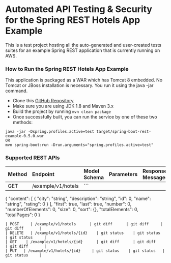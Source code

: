 <figure>
<img src="https://fxlabs.io/wp-content/uploads/2018/02/FX-Logo-100x100.png" alt="" />
</figure>



# Automated API Testing & Security for the Spring REST Hotels App Example

This is a test project hosting all the auto-generated and user-created tests suites for an example Spring REST application that is currently running on AWS.

### How to Run the Spring REST Hotels App Example

This application is packaged as a WAR which has Tomcat 8 embedded. No Tomcat or JBoss installation is necessary. You run it using the java -jar command.

* Clone this [GitHub Repository](https://github.com/khoubyari/spring-boot-rest-example)
* Make sure you are using JDK 1.8 and Maven 3.x
* Build the project by running ```mvn clean package```
* Once successfully built, you can run the service by one of these two methods:

```
java -jar -Dspring.profiles.active=test target/spring-boot-rest-example-0.5.0.war
OR
mvn spring-boot:run -Drun.arguments="spring.profiles.active=test"
```

### Supported REST APIs

| Method | Endpoint | Model Schema | Parameters | Response Messages | 
| :---         | :---           | :---          | :---         | :---           | 
| GET   | /example/v1/hotels    | ``` 
{
  "content": [
    {
      "city": "string",
      "description": "string",
      "id": 0,
      "name": "string",
      "rating": 0
    }
  ],
  "first": true,
  "last": true,
  "number": 0,
  "numberOfElements": 0,
  "size": 0,
  "sort": {},
  "totalElements": 0,
  "totalPages": 0
}

 ```    |       | git status     | 
| POST     | /example/v1/hotels      | git diff      | git diff     | git diff       | 
| DELETE   | /example/v1/hotels/{id}    | git status    | git status   | git status     | 
| GET    | /example/v1/hotels/{id}      | git diff      | git diff     | git diff       | 
| PUT   | /example/v1/hotels/{id}     | git status    | git status   | git status     | 
